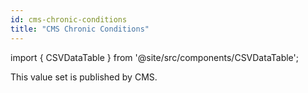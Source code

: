 ```yaml
---
id: cms-chronic-conditions
title: "CMS Chronic Conditions"
---
```


import { CSVDataTable } from '@site/src/components/CSVDataTable';

This value set is published by CMS.

<CSVDataTable csvUrl="https://raw.githubusercontent.com/tuva-health/the_tuva_project/main/seeds/value_sets/chronic_conditions/chronic_conditions__cms_chronic_conditions_hierarchy.csv" />